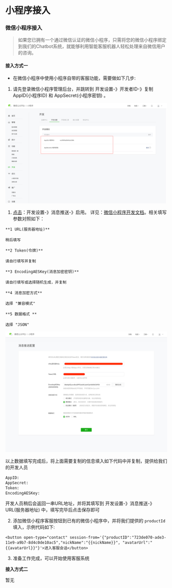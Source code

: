 # 小程序接入

### 微信小程序接入

> 如果您已拥有一个通过微信认证的微信小程序，只需将您的微信小程序绑定到我们的Chatbot系统，就能够利用智能客服机器人轻松处理来自微信用户的咨询。

#### 接入方式一

* 在微信小程序中使用小程序自带的客服功能，需要做如下几步:

1. 请先登录微信小程序管理后台，并跳转到 开发设置-》开发者ID-》复制 AppID\(小程序ID\) 和 AppSecret\(小程序密钥\) 。

![](../.gitbook/assets/screencapture-mp-weixin-qq-wxamp-devprofile-get-profile-2019-11-15-12_44_32.jpg)

1. [点击](https://mp.weixin.qq.com/)：开发设置-》消息推送-》启用。 详见：[微信小程序开发文档](https://developers.weixin.qq.com/miniprogram/dev/component/web-view.html?search-key=web)。相关填写参数对照如下：

```text
**1 URL(服务器地址)**

稍后填写

**2 Token(令牌)**

请自行填写并复制

**3 EncodingAESKey(消息加密密钥)**

请自行填写或选择随机生成，并复制

**4 消息加密方式** 

选择 "兼容模式"

**5 数据格式 **

选择 "JSON"

```

![](../.gitbook/assets/screencapture-mp-weixin-qq-wxamp-devprofile-get-profile-2019-11-15-12_44_32%20%281%29.jpg)

以上数据填写完成后，将上面需要复制的信息填入如下代码中并复制，提供给我们的开发人员

```text
AppID:
AppSecret:
Token:
EncodingAESKey:
```

开发人员稍后会返回一串URL地址，并将其填写到  开发设置-》消息推送-》URL\(服务器地址\) 中，填写完毕后点击保存即可

2. 添加微信小程序客服按钮到已有的微信小程序中，并将我们提供的 `productId` 填入，示例代码如下:

```text
<button open-type="contact" session-from='{"productID":"723de070-ade3-11e9-a9b7-8d4c0de10ac5","nickName":"{{nickName}}", "avatarUrl":"{{avatarUrl}}"}'>进入客服会话</button>
```

3. 准备工作完成，可以开始使用客服系统

**接入方式二**

暂无

